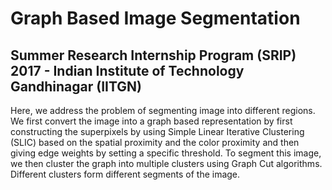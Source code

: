 # Graph Based Image Segmentation
## Summer Research Internship Program (SRIP) 2017 - Indian Institute of Technology Gandhinagar (IITGN)

Here, we address the problem of segmenting image into different regions. We first convert the image into a graph based representation by first constructing the superpixels by using Simple Linear Iterative Clustering (SLIC) based on the spatial proximity and the color proximity and
then giving edge weights by setting a specific threshold. To segment this
image, we then cluster the graph into multiple clusters using Graph Cut algorithms. Different clusters
form different segments of the image.
